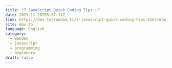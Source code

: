 ```yaml
---
title: "7 JavaScript Quick Coding Tips ✨"
date: 2023-11-28T05:37:11Z
link: https://dev.to/random_ti/7-javascript-quick-coding-tips-55kl?utm_medium=RSS&utm_source=news.12bit.vn
site: dev.to
language: English
category:
  - webdev
  - javascript
  - programming
  - beginners
draft: false
---
```

